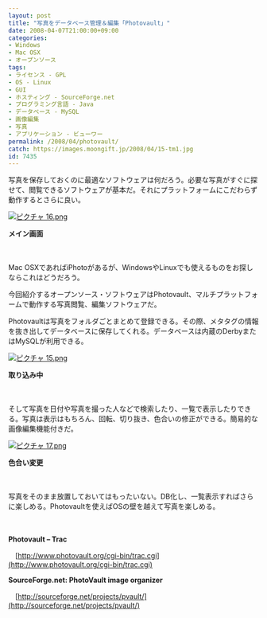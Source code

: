```yaml
---
layout: post
title: "写真をデータベース管理＆編集「Photovault」"
date: 2008-04-07T21:00:00+09:00
categories:
- Windows
- Mac OSX
- オープンソース
tags: 
- ライセンス - GPL
- OS - Linux
- GUI
- ホスティング - SourceForge.net
- プログラミング言語 - Java
- データベース - MySQL
- 画像編集
- 写真
- アプリケーション - ビューワー
permalink: /2008/04/photovault/
catch: https://images.moongift.jp/2008/04/15-tm1.jpg
id: 7435
---
```

写真を保存しておくのに最適なソフトウェアは何だろう。必要な写真がすぐに探せて、閲覧できるソフトウェアが基本だ。それにプラットフォームにこだわらず動作するとさらに良い。

  

[![ピクチャ 16.png](https://images.moongift.jp/2008/04/16-tm.jpg)](https://images.moongift.jp/2008/04/16.jpg)  
  
**メイン画面**

  

　

  

Mac OSXであればiPhotoがあるが、WindowsやLinuxでも使えるものをお探しならこれはどうだろう。

  

今回紹介するオープンソース・ソフトウェアはPhotovault、マルチプラットフォームで動作する写真閲覧、編集ソフトウェアだ。

  
  
<!--more-->  

Photovaultは写真をフォルダごとまとめて登録できる。その際、メタタグの情報を抜き出してデータベースに保存してくれる。データベースは内蔵のDerbyまたはMySQLが利用できる。

  

[![ピクチャ 15.png](https://images.moongift.jp/2008/04/15-tm1.jpg)](https://images.moongift.jp/2008/04/151.jpg)  
  
**取り込み中**

  

　

  

そして写真を日付や写真を撮った人などで検索したり、一覧で表示したりできる。写真は表示はもちろん、回転、切り抜き、色合いの修正ができる。簡易的な画像編集機能付きだ。

  

[![ピクチャ 17.png](https://images.moongift.jp/2008/04/17-tm1.jpg)](https://images.moongift.jp/2008/04/171.jpg)

  

**色合い変更**

  

　

  

写真をそのまま放置しておいてはもったいない。DB化し、一覧表示すればさらに楽しめる。Photovaultを使えばOSの壁を越えて写真を楽しめる。

  

　

  

**Photovault – Trac**  
  
　[http://www.photovault.org/cgi-bin/trac.cgi](http://www.photovault.org/cgi-bin/trac.cgi)

  

**SourceForge.net: PhotoVault image organizer**  
  
　[http://sourceforge.net/projects/pvault/](http://sourceforge.net/projects/pvault/)

  
